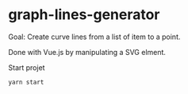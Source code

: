 # graph-lines-generator

Goal: Create curve lines from a list of item to a point.

Done with Vue.js by manipulating a SVG elment.

Start projet

```bash
yarn start
```
